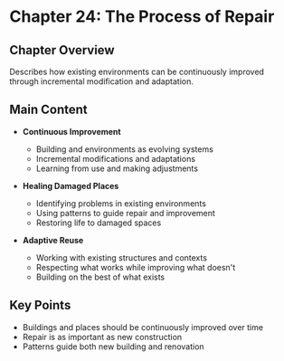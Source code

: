 # Chapter 24: The Process of Repair

## Chapter Overview
Describes how existing environments can be continuously improved through incremental modification and adaptation.

## Main Content
- **Continuous Improvement**
  - Building and environments as evolving systems
  - Incremental modifications and adaptations
  - Learning from use and making adjustments

- **Healing Damaged Places**
  - Identifying problems in existing environments
  - Using patterns to guide repair and improvement
  - Restoring life to damaged spaces

- **Adaptive Reuse**
  - Working with existing structures and contexts
  - Respecting what works while improving what doesn't
  - Building on the best of what exists

## Key Points
- Buildings and places should be continuously improved over time
- Repair is as important as new construction
- Patterns guide both new building and renovation